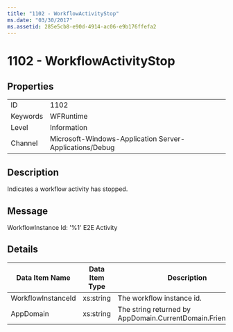 ```yaml
---
title: "1102 - WorkflowActivityStop"
ms.date: "03/30/2017"
ms.assetid: 285e5cb8-e90d-4914-ac06-e9b176ffefa2
---
```

# 1102 - WorkflowActivityStop
## Properties  


|||  
|-|-|  
|ID|1102|  
|Keywords|WFRuntime|  
|Level|Information|  
|Channel|Microsoft-Windows-Application Server-Applications/Debug|  

## Description  
 Indicates a workflow activity has stopped.  

## Message  
 WorkflowInstance Id: '%1' E2E Activity  

## Details  


|   Data Item Name   | Data Item Type |                         Description                          |
|--------------------|----------------|--------------------------------------------------------------|
| WorkflowInstanceId |   xs:string    |                  The workflow instance id.                   |
|     AppDomain      |   xs:string    | The string returned by AppDomain.CurrentDomain.FriendlyName. |

